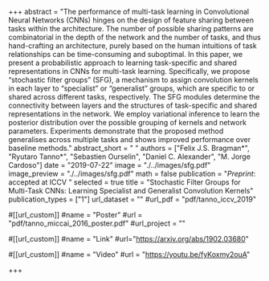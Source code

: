 +++
abstract = "The performance of multi-task learning in Convolutional Neural Networks (CNNs) hinges on the design of feature sharing between tasks within the architecture. The number of possible sharing patterns are combinatorial in the depth of the network and the number of tasks, and thus hand-crafting an architecture, purely based on the human intuitions of task relationships can be time-consuming and suboptimal. In this paper, we present a probabilistic approach to learning task-specific and shared representations in CNNs for multi-task learning. Specifically, we propose “stochastic filter groups” (SFG), a mechanism to assign convolution kernels in each layer to “specialist” or “generalist” groups, which are specific to or shared across different tasks, respectively. The SFG modules determine the connectivity between layers and the structures of task-specific and shared representations in the network. We employ variational inference to learn the posterior distribution over the possible grouping of kernels and network parameters. Experiments demonstrate that the proposed method generalises across multiple tasks and shows improved performance over baseline methods." 
abstract_short = " "
authors = ["Felix J.S. Bragman*", "Ryutaro Tanno*", "Sebastien Ourselin", "Daniel C. Alexander", "M. Jorge Cardoso"]
date = "2019-07-22"
image = "./../images/sfg.pdf"
image_preview = "./../images/sfg.pdf"
math = false
publication = "*Preprint*: accepted at ICCV "
selected = true
title = "Stochastic Filter Groups for Multi-Task CNNs: Learning Specialist and Generalist Convolution Kernels"
publication_types = ["1"]
url_dataset = ""
#url_pdf = "pdf/tanno_iccv_2019"

#[[url_custom]]
#name = "Poster"
#url = "pdf/tanno_miccai_2016_poster.pdf"
#url_project = ""

#[[url_custom]]
#name = "Link"
#url="https://arxiv.org/abs/1902.03680"

#[[url_custom]]
#name = "Video"
#url = "https://youtu.be/fyKoxmy2ouA"

+++
